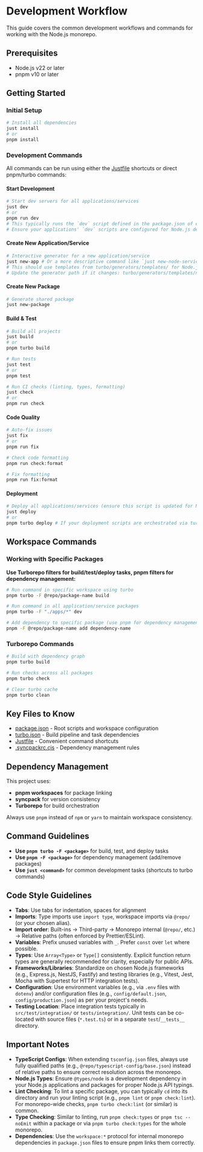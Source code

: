 # Development Workflow

This guide covers the common development workflows and commands for working with the Node.js monorepo.

## Prerequisites

- Node.js v22 or later
- pnpm v10 or later

## Getting Started

### Initial Setup

```bash
# Install all dependencies
just install
# or
pnpm install
```

### Development Commands

All commands can be run using either the [Justfile](mdc:Justfile) shortcuts or direct pnpm/turbo commands:

#### Start Development

```bash
# Start dev servers for all applications/services
just dev
# or
pnpm run dev
# This typically runs the `dev` script defined in the package.json of each application.
# Ensure your applications' `dev` scripts are configured for Node.js development (e.g., using nodemon, or `node --watch`).
```

#### Create New Application/Service

```bash
# Interactive generator for a new application/service
just new-app # Or a more descriptive command like `just new-node-service`
# This should use templates from turbo/generators/templates/ for Node.js applications (e.g., Express, NestJS, or a basic Node.js server).
# Update the generator path if it changes: turbo/generators/templates/node-app/
```

#### Create New Package

```bash
# Generate shared package
just new-package
```

#### Build & Test

```bash
# Build all projects
just build
# or
pnpm turbo build

# Run tests
just test
# or
pnpm test

# Run CI checks (linting, types, formatting)
just check
# or
pnpm run check
```

#### Code Quality

```bash
# Auto-fix issues
just fix
# or
pnpm run fix

# Check code formatting
pnpm run check:format

# Fix formatting
pnpm run fix:format
```

#### Deployment

```bash
# Deploy all applications/services (ensure this script is updated for Node.js deployments)
just deploy
# or
pnpm turbo deploy # If your deployment scripts are orchestrated via turbo
```

## Workspace Commands

### Working with Specific Packages

**Use Turborepo filters for build/test/deploy tasks, pnpm filters for dependency management:**

```bash
# Run command in specific workspace using turbo
pnpm turbo -F @repo/package-name build

# Run command in all application/service packages
pnpm turbo -F "./apps/*" dev

# Add dependency to specific package (use pnpm for dependency management)
pnpm -F @repo/package-name add dependency-name
```

### Turborepo Commands

```bash
# Build with dependency graph
pnpm turbo build

# Run checks across all packages
pnpm turbo check

# Clear turbo cache
pnpm turbo clean
```

## Key Files to Know

- [package.json](mdc:package.json) - Root scripts and workspace configuration
- [turbo.json](mdc:turbo.json) - Build pipeline and task dependencies
- [Justfile](mdc:Justfile) - Convenient command shortcuts
- [.syncpackrc.cjs](mdc:.syncpackrc.cjs) - Dependency management rules

## Dependency Management

This project uses:

- **pnpm workspaces** for package linking
- **syncpack** for version consistency
- **Turborepo** for build orchestration

Always use `pnpm` instead of `npm` or `yarn` to maintain workspace consistency.

## Command Guidelines

- **Use `pnpm turbo -F <package>`** for build, test, and deploy tasks
- **Use `pnpm -F <package>`** for dependency management (add/remove packages)
- **Use `just <command>`** for common development tasks (shortcuts to turbo commands)

## Code Style Guidelines

- **Tabs**: Use tabs for indentation, spaces for alignment
- **Imports**: Type imports use `import type`, workspace imports via `@repo/` (or your chosen alias).
- **Import order**: Built-ins → Third-party → Monorepo internal (`@repo/`, etc.) → Relative paths (often enforced by Prettier/ESLint).
- **Variables**: Prefix unused variables with `_`. Prefer `const` over `let` where possible.
- **Types**: Use `Array<Type>` or `Type[]` consistently. Explicit function return types are generally recommended for clarity, especially for public APIs.
- **Frameworks/Libraries**: Standardize on chosen Node.js frameworks (e.g., Express.js, NestJS, Fastify) and testing libraries (e.g., Vitest, Jest, Mocha with Supertest for HTTP integration tests).
- **Configuration**: Use environment variables (e.g., via `.env` files with `dotenv`) and/or configuration files (e.g., `config/default.json`, `config/production.json`) as per your project's needs.
- **Testing Location**: Place integration tests typically in `src/test/integration/` or `tests/integration/`. Unit tests can be co-located with source files (`*.test.ts`) or in a separate `test`/`__tests__` directory.

## Important Notes

- **TypeScript Configs**: When extending `tsconfig.json` files, always use fully qualified paths (e.g., `@repo/typescript-config/base.json`) instead of relative paths to ensure correct resolution across the monorepo.
- **Node.js Types**: Ensure `@types/node` is a development dependency in your Node.js applications and packages for proper Node.js API typings.
- **Lint Checking**: To lint a specific package, you can typically `cd` into its directory and run your linting script (e.g., `pnpm lint` or `pnpm check:lint`). For monorepo-wide checks, `pnpm turbo check:lint` (or similar) is common.
- **Type Checking**: Similar to linting, run `pnpm check:types` or `pnpm tsc --noEmit` within a package or via `pnpm turbo check:types` for the whole monorepo.
- **Dependencies**: Use the `workspace:*` protocol for internal monorepo dependencies in `package.json` files to ensure pnpm links them correctly.
